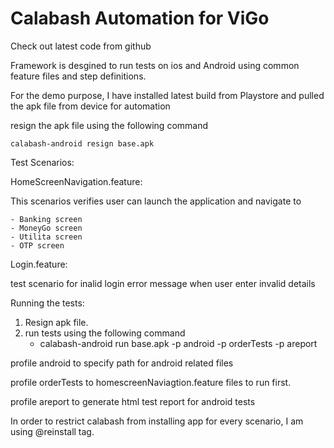 # Calabash Automation for ViGo

Check out latest code from github

Framework is desgined to run tests on ios and Android using common feature files and step definitions.

For the demo purpose, I have installed latest build from Playstore and pulled the apk file from device for automation

resign the apk file using the following command

    calabash-android resign base.apk

Test Scenarios:

HomeScreenNavigation.feature:
    
This scenarios verifies user can launch the application and navigate to
    
    - Banking screen
    - MoneyGo screen
    - Utilita screen
    - OTP screen
    
Login.feature:

test scenario for inalid login error message when user enter invalid details


Running the tests:

1. Resign apk file.
2. run tests using the following command 
    - calabash-android run base.apk -p android -p orderTests -p areport

profile android to specify path for android related files

profile orderTests to homescreenNaviagtion.feature files to run first.

profile areport to generate html test report for android tests



In order to restrict calabash from installing app for every scenario, I am using @reinstall tag.  